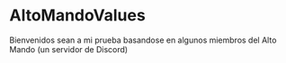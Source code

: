 # AltoMandoValues
Bienvenidos sean a mi prueba basandose en algunos miembros del Alto Mando (un servidor de Discord)
